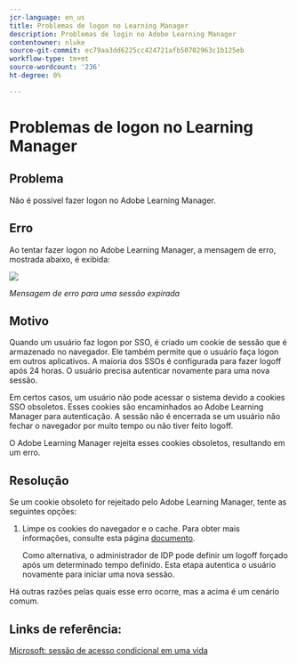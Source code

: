 ```yaml
---
jcr-language: en_us
title: Problemas de logon no Learning Manager
description: Problemas de login no Adobe Learning Manager
contentowner: nluke
source-git-commit: ec79aa3dd6225cc424721afb50702963c1b125eb
workflow-type: tm+mt
source-wordcount: '236'
ht-degree: 0%

---
```




# Problemas de logon no Learning Manager

## Problema

Não é possível fazer logon no Adobe Learning Manager.

## Erro

Ao tentar fazer logon no Adobe Learning Manager, a mensagem de erro, mostrada abaixo, é exibida:

![](assets/cp-error.png)

*Mensagem de erro para uma sessão expirada*

## Motivo

Quando um usuário faz logon por SSO, é criado um cookie de sessão que é armazenado no navegador. Ele também permite que o usuário faça logon em outros aplicativos. A maioria dos SSOs é configurada para fazer logoff após 24 horas. O usuário precisa autenticar novamente para uma nova sessão.

Em certos casos, um usuário não pode acessar o sistema devido a cookies SSO obsoletos. Esses cookies são encaminhados ao Adobe Learning Manager para autenticação. A sessão não é encerrada se um usuário não fechar o navegador por muito tempo ou não tiver feito logoff.

O Adobe Learning Manager rejeita esses cookies obsoletos, resultando em um erro.

## Resolução

Se um cookie obsoleto for rejeitado pelo Adobe Learning Manager, tente as seguintes opções:

1. Limpe os cookies do navegador e o cache. Para obter mais informações, consulte esta página [documento](unable-log-in-learning-manager.md).

   Como alternativa, o administrador de IDP pode definir um logoff forçado após um determinado tempo definido. Esta etapa autentica o usuário novamente para iniciar uma nova sessão.

Há outras razões pelas quais esse erro ocorre, mas a acima é um cenário comum.

## Links de referência:

[Microsoft: sessão de acesso condicional em uma vida](https://docs.microsoft.com/en-us/azure/active-directory/conditional-access/howto-conditional-access-session-lifetime)
